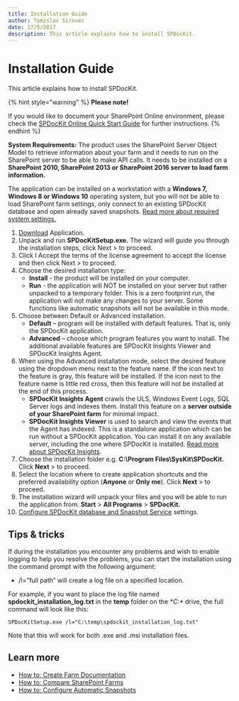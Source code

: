 ```yaml
---
title: Installation Guide
author: Tomislav Sirovec
date: 17/5/2017
description: This article explains how to install SPDocKit.
---
```


# Installation Guide

This article explains how to install SPDocKit.

{% hint style="warning" %}
**Please note!**

 If you would like to document your SharePoint Online environment, please check the [SPDocKit Online Quick Start Guide](../spdockit-spo/sharepoint-online.md) for further instructions.
{% endhint %}

**System Requirements:** The product uses the SharePoint Server Object Model to retrieve information about your farm and it needs to run on the SharePoint server to be able to make API calls. It needs to be installed on a **SharePoint 2010, SharePoint 2013 or SharePoint 2016 server to load farm information.**

The application can be installed on a workstation with a **Windows 7, Windows 8 or Windows 10** operating system, but you will not be able to load SharePoint farm settings, only connect to an existing SPDocKit database and open already saved snapshots. [Read more about required system settings.](../requirements/system-requirements.md)

1. [Download](https://www.spdockit.com/downloads/) Application.
2. Unpack and run **SPDocKitSetup.exe.** The wizard will guide you through the installation steps, click Next &gt; to proceed.
3. Click I Accept the terms of the license agreement to accept the license and then click Next &gt; to proceed.
4. Choose the desired installation type:
   * **Install** - the product will be installed on your computer.
   * **Run** - the application will NOT be installed on your server but rather unpacked to a temporary folder. This is a zero footprint run, the application will not make any changes to your server. Some functions like automatic snapshots will not be available in this mode.
5. Choose between Default or Advanced installation.
   * **Default** – program will be installed with default features. That is, only the SPDocKit application.
   * **Advanced** – choose which program features you want to install. The additional available features are SPDocKit Insights Viewer and SPDocKit Insights Agent.
6. When using the Advanced installation mode, select the desired feature using the dropdown menu next to the feature name. If the icon next to the feature is gray, this feature will be installed. If the icon next to the feature name is little red cross, then this feature will not be installed at the end of this process.
   * **SPDocKit Insights Agent** crawls the ULS, Windows Event Logs, SQL Server logs and indexes them. Install this feature on a **server outside of your SharePoint farm** for minimal impact.
   * **SPDocKit Insights Viewer**  is used to search and view the events that the Agent has indexed. This is a standalone application which can be run without a SPDocKit application. You can install it on any available server, including the one where SPDocKit is installed. [Read more about SPDocKit Insights](../spdockit-insights/insights-quick-start-guide.md).
7. Choose the installation folder e.g. **C:\Program Files\SysKit\SPDocKit.** Click **Next** &gt; to proceed.
8. Select the location where to create application shortcuts and the preferred availability option \(**Anyone** or **Only me**\). Click **Next** &gt; to proceed.
9. The installation wizard will unpack your files and you will be able to run the application from: **Start** &gt; **All Programs** &gt; **SPDocKit.**
10. [Configure SPDocKit database and Snapshot Service](../configuration/configure-spdockit.md) settings.

## Tips & tricks

If during the installation you encounter any problems and wish to enable logging to help you resolve the problems, you can start the installation using the command prompt with the following argument:

* /l=”full path” will create a log file on a specified location.

For example, if you want to place the log file named **spdockit\_installation\_log.txt** in the **temp** folder on the **C:\** drive, the full command will look like this:

`SPDocKitSetup.exe /l="C:\temp\spdockit_installation_log.txt"`

Note that this will work for both .exe and .msi installation files.

## Learn more

* [How to: Create Farm Documentation](../how-to/farm-documentation/create-farm-documentation.md)
* [How to: Compare SharePoint Farms](../how-to/compare-wizard/compare-sharepoint-farms.md)
* [How to: Configure Automatic Snapshots](../how-to/sharepoint-farm-snapshots/automatic-snapshots.md)

